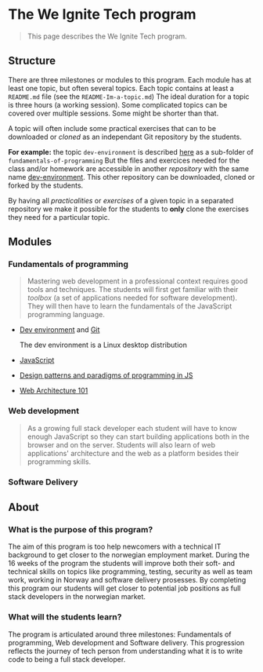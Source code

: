 # The We Ignite Tech program

> This page describes the We Ignite Tech program. 

## Structure
There are three milestones or modules to this program. Each module has at least one topic, but often several topics. Each topic contains at least a `README.md` file (see the `README-Im-a-topic.md`)
The ideal duration for a topic is three hours (a working session). Some complicated topics can be covered over multiple sessions. Some might be shorter than that.

A topic will often include some practical exercises that can to be downloaded or _cloned_ as an independant Git repository by the students. 

__For example:__ the topic `dev-environment` is described [here](/10-fundamentals-of-programming/10-dev-environment/README.md) as a sub-folder of `fundamentals-of-programming` But the files and exercices needed for the class and/or homework are accessible in another _repository_ with the same name [dev-environment](https://github.com/WeIgniteTech/dev-environment). This other repository can be downloaded, cloned or forked by the students. 

By having all _practicalities_ or _exercises_ of a given topic in a separated repository we make it possible for the students to __only__ clone the exercises they need for a particular topic.  

## Modules
### Fundamentals of programming
> Mastering web development in a professional context requires good tools and techniques. The students will first get familiar with their _toolbox_ (a set of applications needed for software development). They will then have to learn the fundamentals of the JavaScript programming language. 
* [Dev environment](/10-fundamentals-of-programming/10-dev-environment/README.md) and [Git](/10-fundamentals-of-programming/20-git/README.md)

   The dev environment is a Linux desktop distribution
   
* [JavaScript](/10-fundamentals-of-programming/30-javascript/README.md)
* [Design patterns and paradigms of programming in JS](/10-fundamentals-of-programming/40-advanced-javascript/README.md)
* [Web Architecture 101](/10-fundamentals-of-programming/50-web-architecture-101/README.md)

### Web development
> As a growing full stack developer each student will have to know enough JavaScript so they can start building applications both in the browser and on the server. Students will also learn of web applications' architecture and the web as a platform besides their programming skills.

### Software Delivery

## About
### What is the purpose of this program?
The aim of this program is too help newcomers with a technical IT background to get closer to the norwegian employment market. During the 16 weeks of the program the students will improve both their soft- and technical skills on topics like programming, testing, security as well as team work, working in Norway and software delivery prosesses.
By completing this program our students will get closer to potential job positions as full stack developers in the norwegian market. 

### What will the students learn?
The program is articulated around three milestones: Fundamentals of programming, Web development and Software delivery. This progression reflects the journey of tech person from understanding what it is to write code to being a full stack developer.  



